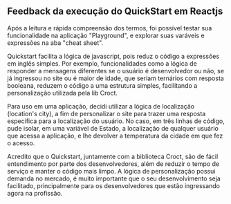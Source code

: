 ## Feedback da execução do QuickStart em Reactjs

<p text-align=justify >
Após a leitura e rápida compreensão dos termos, foi possível testar sua funcionalidade na aplicação "Playground", e explorar suas varáveis e expressões na aba "cheat sheet".</p>
<p text-align=justify >
 Quickstart facilita a lógica de javascript, pois reduz o código a expressões em inglês simples. Por exemplo, funcionalidades como a lógica de responder a mensagens diferentes se o usuário é desenvolvedor ou não, se já ingressou no site ou é maior de idade, que seriam ternários com resposta booleana, reduzem o código a uma estrutura simples, facilitando a personalização utilizada pela lib Croct.</p>
 <p text-align=justify >
Para uso em uma aplicação, decidi utilizar a lógica de localização (location's city), a fim de personalizar o site para trazer uma resposta específica para a localização do usuário. No caso, em três linhas de código, pude isolar, em uma variável de Estado, a localização de qualquer usuário que acessa a aplicação, e lhe devolver a temperatura da cidade em que fez o acesso. </p>
<p text-align=justify >
Acredito que o Quickstart, juntamente com a biblioteca Croct, são de fácil entendimento por parte dos desenvolvedores, além de reduzir o tempo de serviço e manter o código mais limpo. A lógica de personalização possui demanda no mercado, é muito importante que o seu desenvolvimento seja facilitado, principalmente para os desenvolvedores que estão ingressando agora na profissão. 
</p>